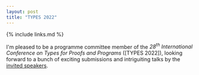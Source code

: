 ```yaml
---
layout: post
title: "TYPES 2022"
---
```


{% include links.md %}

I'm pleased to be a programme committee member of the
*28<sup>th</sup> International Conference on Types for Proofs and
Programs* ([TYPES 2022]), looking forward to a bunch of exciting
submissions and intriguiting talks by the [invited
speakers](https://types22.inria.fr/invited-speakers/).
